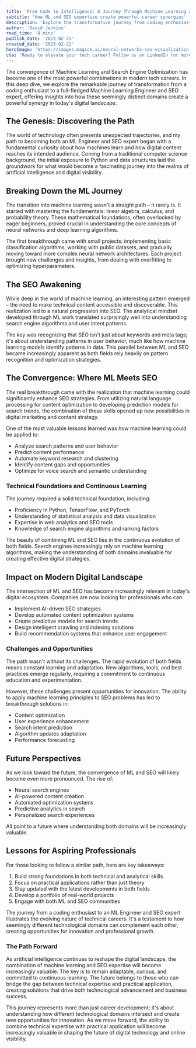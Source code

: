 ```yaml
---
title: 'From Code to Intelligence: A Journey Through Machine Learning and SEO Mastery'
subtitle: 'How ML and SEO expertise create powerful career synergies'
description: 'Explore the transformative journey from coding enthusiast to Machine Learning Engineer and SEO expert. Discover how the combination of ML and SEO creates powerful synergies in modern tech careers, offering insights into pattern recognition, optimization strategies, and the future of digital technology.'
author: 'David Jenkins'
read_time: '8 mins'
publish_date: '2025-02-21'
created_date: '2025-02-22'
heroImage: 'https://images.magick.ai/neural-networks-seo-visualization.jpg'
cta: 'Ready to elevate your tech career? Follow us on LinkedIn for more insights on the intersection of Machine Learning and SEO, and join a community of innovative professionals shaping the future of digital technology.'
---
```


The convergence of Machine Learning and Search Engine Optimization has become one of the most powerful combinations in modern tech careers. In this deep dive, we explore the remarkable journey of transformation from a coding enthusiast to a full-fledged Machine Learning Engineer and SEO expert, offering insights into how these seemingly distinct domains create a powerful synergy in today's digital landscape.

## The Genesis: Discovering the Path

The world of technology often presents unexpected trajectories, and my path to becoming both an ML Engineer and SEO expert began with a fundamental curiosity about how machines learn and how digital content reaches its intended audience. Coming from a traditional computer science background, the initial exposure to Python and data structures laid the groundwork for what would become a fascinating journey into the realms of artificial intelligence and digital visibility.

## Breaking Down the ML Journey

The transition into machine learning wasn't a straight path – it rarely is. It started with mastering the fundamentals: linear algebra, calculus, and probability theory. These mathematical foundations, often overlooked by eager beginners, proved crucial in understanding the core concepts of neural networks and deep learning algorithms.

The first breakthrough came with small projects: implementing basic classification algorithms, working with public datasets, and gradually moving toward more complex neural network architectures. Each project brought new challenges and insights, from dealing with overfitting to optimizing hyperparameters.

## The SEO Awakening

While deep in the world of machine learning, an interesting pattern emerged – the need to make technical content accessible and discoverable. This realization led to a natural progression into SEO. The analytical mindset developed through ML work translated surprisingly well into understanding search engine algorithms and user intent patterns.

The key was recognizing that SEO isn't just about keywords and meta tags; it's about understanding patterns in user behavior, much like how machine learning models identify patterns in data. This parallel between ML and SEO became increasingly apparent as both fields rely heavily on pattern recognition and optimization strategies.

## The Convergence: Where ML Meets SEO

The real breakthrough came with the realization that machine learning could significantly enhance SEO strategies. From utilizing natural language processing for content optimization to developing prediction models for search trends, the combination of these skills opened up new possibilities in digital marketing and content strategy.

One of the most valuable lessons learned was how machine learning could be applied to:
- Analyze search patterns and user behavior
- Predict content performance
- Automate keyword research and clustering
- Identify content gaps and opportunities
- Optimize for voice search and semantic understanding

### Technical Foundations and Continuous Learning

The journey required a solid technical foundation, including:
- Proficiency in Python, TensorFlow, and PyTorch
- Understanding of statistical analysis and data visualization
- Expertise in web analytics and SEO tools
- Knowledge of search engine algorithms and ranking factors

The beauty of combining ML and SEO lies in the continuous evolution of both fields. Search engines increasingly rely on machine learning algorithms, making the understanding of both domains invaluable for creating effective digital strategies.

## Impact on Modern Digital Landscape

The intersection of ML and SEO has become increasingly relevant in today's digital ecosystem. Companies are now looking for professionals who can:
- Implement AI-driven SEO strategies
- Develop automated content optimization systems
- Create predictive models for search trends
- Design intelligent crawling and indexing solutions
- Build recommendation systems that enhance user engagement

### Challenges and Opportunities

The path wasn't without its challenges. The rapid evolution of both fields means constant learning and adaptation. New algorithms, tools, and best practices emerge regularly, requiring a commitment to continuous education and experimentation.

However, these challenges present opportunities for innovation. The ability to apply machine learning principles to SEO problems has led to breakthrough solutions in:
- Content optimization
- User experience enhancement
- Search intent prediction
- Algorithm updates adaptation
- Performance forecasting

## Future Perspectives

As we look toward the future, the convergence of ML and SEO will likely become even more pronounced. The rise of:
- Neural search engines
- AI-powered content creation
- Automated optimization systems
- Predictive analytics in search
- Personalized search experiences

All point to a future where understanding both domains will be increasingly valuable.

## Lessons for Aspiring Professionals

For those looking to follow a similar path, here are key takeaways:
1. Build strong foundations in both technical and analytical skills
2. Focus on practical applications rather than just theory
3. Stay updated with the latest developments in both fields
4. Develop a portfolio of real-world projects
5. Engage with both ML and SEO communities

The journey from a coding enthusiast to an ML Engineer and SEO expert illustrates the evolving nature of technical careers. It's a testament to how seemingly different technological domains can complement each other, creating opportunities for innovation and professional growth.

### The Path Forward

As artificial intelligence continues to reshape the digital landscape, the combination of machine learning and SEO expertise will become increasingly valuable. The key is to remain adaptable, curious, and committed to continuous learning. The future belongs to those who can bridge the gap between technical expertise and practical application, creating solutions that drive both technological advancement and business success.

This journey represents more than just career development; it's about understanding how different technological domains intersect and create new opportunities for innovation. As we move forward, the ability to combine technical expertise with practical application will become increasingly valuable in shaping the future of digital technology and online visibility.